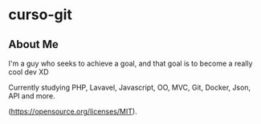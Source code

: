 # curso-git


## About Me

I'm a guy who seeks to achieve a goal, and that goal is to become a really cool dev XD

Currently studying PHP, Lavavel, Javascript, OO, MVC, Git, Docker, Json, API and more.

(https://opensource.org/licenses/MIT).
